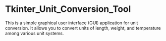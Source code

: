 # Tkinter_Unit_Conversion_Tool
This is a simple graphical user interface (GUI) application for unit conversion. It allows you to convert units of length, weight, and temperature among various unit systems.
